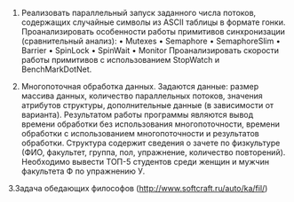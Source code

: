 1. Реализовать параллельный запуск заданного числа потоков, содержащих случайные символы из ASCII таблицы в формате гонки. Проанализировать особенности работы примитивов синхронизации
(сравнительный анализ):
• Mutexes
• Semaphore
• SemaphoreSlim
• Barrier
• SpinLock
• SpinWait
• Monitor
Проанализировать скорости работы примитивов с использованием
StopWatch и BenchMarkDotNet.

2. Многопоточная обработка данных.
Задаются данные: размер массива данных, количество параллельных потоков, значения атрибутов структуры, дополнительные данные (в
зависимости от варианта).
Результатом работы программы являются вывод времени обработки без использования многопоточности, времени обработки с использованием многопоточности и результатов обработки.
Структура содержит сведения о зачете по физкультуре (ФИО, факультет, группа, пол, упражнение, количество повторений). Необходимо вывести ТОП-5 студентов среди женщин и мужчин факультета Ф по упражнению У.


3.Задача обедающих философов (http://www.softcraft.ru/auto/ka/fil/)
